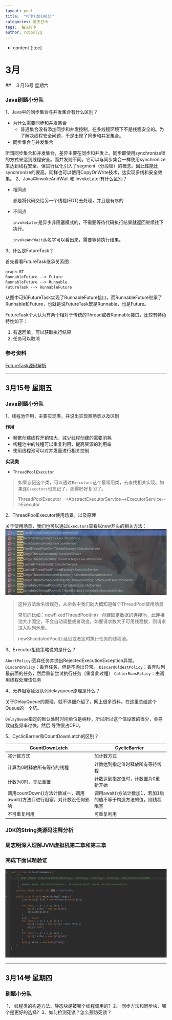 ```yaml
---
layout: post
title:  "打卡(201903)"
categories: 每天打卡
tags:  每天打卡
author: roboslyq
---
```

* content
{:toc}
# 3月



##　３月16号 星期六

### Java刷题小分队

1、Java中的同步集合与并发集合有什么区别？

- 为什么需要同步和并发集合
  - 普通集合没有添加同步和并发控制，在多线程环境下不是线程安全的。为了解决线程安全问题，于是出现了同步和并发集合。
- 同步集合与并发集合

​	所谓同步集合和并发集合，差异主要在同步和并发上。同步即使用synchronize锁的方式来达到线程安全。而并发则不同。它可以与同步集合一样使用synchronize来达到线程安全，但进行优化引入了segment（分段锁）的概念。因此性能比synchronize的要高。同样也可以使用CopyOnWrite技术，达实现多线和安全效果。
2、Java中invokeAndWait 和 invokeLater有什么区别？

- 相同点

  都是将代码交给另一个线程(EDT)去处理，并且是有序的

- 不同点

  `invokeLater`是异步非阻塞模式的，不需要等待代码执行结果就返回继续往下执行。

  `invokeAndWait`从名字可以看出来，需要等待执行结果。

3、什么是FutureTask？

首先看看FutureTask继承关系图：

```mermaid
graph BT
RunnableFuture --> Future
RunnableFuture --> Runnable
FutureTask --> RunnableFuture

```

从图中可知FutureTask实现了RunnableFuture接口，而RunnableFuture继承了Runnable和Future，也就是说FutureTask既是Runnable，也是Future。

FutureTask个人认为有两个相对于传统的Thread或者Runnable接口，比较有特色特性如下：

1. 有返回值，可以获取执行结果
2. 任务可以取消



### 参考资料

[FutureTask源码解析](https://www.cnblogs.com/linghu-java/p/8991824.html)

---

## 3月15号 星期五

### Java刷题小分队

1、线程池作用，主要实现类，并说出实现类场景以及区别

 **作用**

- 频繁创建线程开销较大，减少线程创建的需要消耗
- 线程池中的线程可以重复利用，提高资源的利用率
- 使用线程池可以对并发量进行相关控制

**实现类**

- `ThreadPoolExecutor`

> 如果忘记这个类，可以通过`Executors`这个最常用类，去查找相关实现。如果连`Executors`也忘记了，那得好好复习了。
>
> ThreadPoolExecutor -->AbstractExecutorService-->ExecutorService-->Executor

2、ThreadPoolExecutor使用场景。以及原理

​	关于使用场景，我们也可以通过`Executors`查看以new开头的相关方法：![gc](..\images\dailywork\mar2019\threadPools.jpg)

> 这种方法命名很规范，从命名中我们就大概知道每个ThreadPool使用场景
>
> 常见的比如：newFixedThreadPool(int) : 创建固定数据的连接池。此连接池大小固定，不会自动调整或者改变。如要请求数大于可用线程数，则请求进入队列池里。
>
> newShceduledPool():延迟或者定时执行任务的线程池。

3、Executor拒绝策略说的是什么？

`AbortPolicy`:丢弃任务并抛出RejectedExecutionException异常。
 `DiscardPolicy`：丢弃任务，但是不抛出异常。
`DiscardOldestPolicy`：丢弃队列最前面的任务，然后重新尝试执行任务（重复此过程）
`CallerRunsPolicy`：由调用线程处理该任务

4、无界阻塞延迟队列delayqueue原理是什么？

​	关于DelayQueue的原理，就不详细介绍了，网上很多资料。在这里总结这个Queue的一个坑。

​	`DelayQueue`指定的默认处时时间单位是纳秒，所以所以这个值设置的很少，会导致自旋频率过快，然后 导致很占CPU。

5、CyclicBarrier和CountDownLatch的区别？

| CountDownLatch                                               | CyclicBarrier                                                |
| ------------------------------------------------------------ | ------------------------------------------------------------ |
| 减计数方式                                                   | 加计数方式                                                   |
| 计算为0时释放所有等待的线程                                  | 计数达到指定值时释放所有等待线程                             |
| 计数为0时，无法重置                                          | 计数达到指定值时，计数置为0重新开始                          |
| 调用countDown()方法计数减一，调用await()方法只进行阻塞，对计数没任何影响 | 调用await()方法计数加1，若加1后的值不等于构造方法的值，则线程阻塞 |
| 不可重复利用                                                 | 可重复利用                                                   |



### JDK的String类源码注释分析

### 周志明深入理解JVM虚拟机**第二章和第三章**

### 完成下面试题验证

![gc](..\images\dailywork\mar2019\gc.jpg)



---



## 3月14号 星期四

### 刷题小分队
​	1、 线程类的构造方法、静态块是被哪个线程调用的?
​	2、 同步方法和同步块，哪个是更好的选择?
​	3、如何检测死锁？怎么预防死锁？









